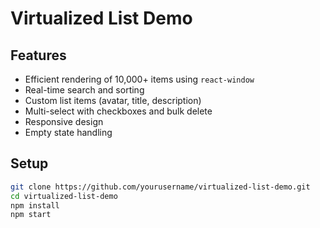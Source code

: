 # Virtualized List Demo

## Features
- Efficient rendering of 10,000+ items using `react-window`
- Real-time search and sorting
- Custom list items (avatar, title, description)
- Multi-select with checkboxes and bulk delete
- Responsive design
- Empty state handling

## Setup
```bash
git clone https://github.com/yourusername/virtualized-list-demo.git
cd virtualized-list-demo
npm install
npm start
